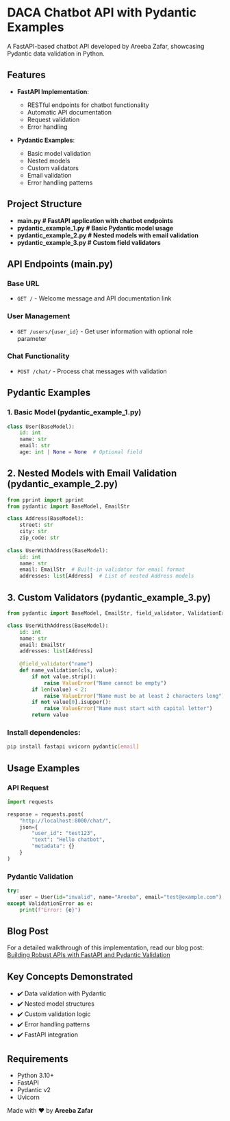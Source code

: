 # DACA Chatbot API with Pydantic Examples

A FastAPI-based chatbot API developed by Areeba Zafar, showcasing Pydantic data validation in Python.

## Features

- **FastAPI Implementation**:
  - RESTful endpoints for chatbot functionality
  - Automatic API documentation
  - Request validation
  - Error handling

- **Pydantic Examples**:
  - Basic model validation
  - Nested models
  - Custom validators
  - Email validation
  - Error handling patterns


## Project Structure
  - **main.py # FastAPI application with chatbot endpoints**
  - **pydantic_example_1.py # Basic Pydantic model usage**
  - **pydantic_example_2.py # Nested models with email validation**
  - **pydantic_example_3.py # Custom field validators**


## API Endpoints (main.py)

### Base URL
- `GET /` - Welcome message and API documentation link

### User Management
- `GET /users/{user_id}` - Get user information with optional role parameter

### Chat Functionality
- `POST /chat/` - Process chat messages with validation

## Pydantic Examples

### 1. Basic Model (pydantic_example_1.py)
```python
class User(BaseModel):
    id: int
    name: str
    email: str
    age: int | None = None  # Optional field
```

## 2. Nested Models with Email Validation (pydantic_example_2.py)

```python
from pprint import pprint
from pydantic import BaseModel, EmailStr

class Address(BaseModel):
    street: str
    city: str
    zip_code: str
    
class UserWithAddress(BaseModel):
    id: int
    name: str
    email: EmailStr  # Built-in validator for email format
    addresses: list[Address]  # List of nested Address models
```

## 3. Custom Validators (pydantic_example_3.py)

```python
from pydantic import BaseModel, EmailStr, field_validator, ValidationError

class UserWithAddress(BaseModel):
    id: int
    name: str
    email: EmailStr
    addresses: list[Address]
    
    @field_validator("name")
    def name_validation(cls, value):
        if not value.strip():
            raise ValueError("Name cannot be empty")
        if len(value) < 2:
            raise ValueError("Name must be at least 2 characters long")
        if not value[0].isupper():
            raise ValueError("Name must start with capital letter")
        return value

```

### Install dependencies:
```bash
pip install fastapi uvicorn pydantic[email]
```

## Usage Examples

### API Request
```python
import requests

response = requests.post(
    "http://localhost:8000/chat/",
    json={
        "user_id": "test123",
        "text": "Hello chatbot",
        "metadata": {}
    }
)
```

### Pydantic Validation

```python
try:
    user = User(id="invalid", name="Areeba", email="test@example.com")
except ValidationError as e:
    print(f"Error: {e}")
```

## Blog Post
For a detailed walkthrough of this implementation, read our blog post:  
[Building Robust APIs with FastAPI and Pydantic Validation](https://medium.com/@areebazafar715/building-a-chat-application-in-fastapi-with-pydantic-ba5ba166832f)  

## Key Concepts Demonstrated
- ✔️ Data validation with Pydantic  
- ✔️ Nested model structures  
- ✔️ Custom validation logic  
- ✔️ Error handling patterns  
- ✔️ FastAPI integration  

## Requirements
- Python 3.10+  
- FastAPI  
- Pydantic v2  
- Uvicorn  

Made with ❤ by **Areeba Zafar**
